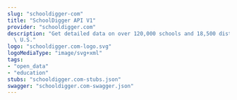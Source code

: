 ```yaml
---
slug: "schooldigger-com"
title: "SchoolDigger API V1"
provider: "schooldigger.com"
description: "Get detailed data on over 120,000 schools and 18,500 districts in the\
  \ U.S."
logo: "schooldigger.com-logo.svg"
logoMediaType: "image/svg+xml"
tags:
- "open_data"
- "education"
stubs: "schooldigger.com-stubs.json"
swagger: "schooldigger.com-swagger.json"
---
```

